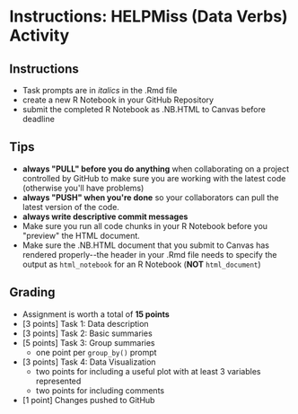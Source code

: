 # Instructions: HELPMiss (Data Verbs) Activity



## Instructions 
- Task prompts are in *italics* in the .Rmd file
- create a new R Notebook in your GitHub Repository
- submit the completed R Notebook as .NB.HTML to Canvas before deadline


## Tips

- **always "PULL" before you do anything** when collaborating on a project controlled by GitHub to make sure you are working with the latest code (otherwise you'll have problems) 
- **always "PUSH" when you're done** so your collaborators can pull the latest version of the code.
- **always write descriptive commit messages** 
- Make sure you run all code chunks in your R Notebook before you "preview" the HTML document.  
- Make sure the .NB.HTML document that you submit to Canvas has rendered properly--the header in your .Rmd file needs to specify the output as `html_notebook` for an R Notebook (**NOT** `html_document`)

## Grading

- Assignment is worth a total of **15 points**
- [3 points] Task 1: Data description
- [3 points] Task 2: Basic summaries
- [5 points] Task 3: Group summaries
    - one point per `group_by()` prompt 
- [3 points] Task 4: Data Visualization
    - two points for including a useful plot with at least 3 variables represented
    - two points for including comments
- [1 point] Changes pushed to GitHub


